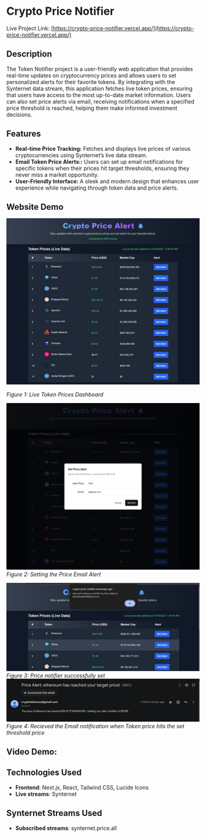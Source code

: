 # Crypto Price Notifier

Live Project Link: [https://crypto-price-notifier.vercel.app/](https://crypto-price-notifier.vercel.app/)

## Description

The Token Notifier project is a user-friendly web application that provides real-time updates on cryptocurrency prices and allows users to set personalized alerts for their favorite tokens. By integrating with the Synternet data stream, this application fetches live token prices, ensuring that users have access to the most up-to-date market information. Users can also set price alerts via email, receiving notifications when a specified price threshold is reached, helping them make informed investment decisions.


## Features
- **Real-time Price Tracking:** Fetches and displays live prices of various cryptocurrencies using Synternet’s live data stream.
- **Email Token Price Alerts::** Users can set up email notifications for specific tokens when their prices hit target thresholds, ensuring they never miss a market opportunity.
- **User-Friendly Interface:** A sleek and modern design that enhances user experience while navigating through token data and price alerts.

## Website Demo

![Mission Dashboard](https://github.com/akshaydhayal/crypto-price-notifier/blob/main/Create-Next-App%20(3).png)

*Figure 1: Live Token Prices Dashboard*


![Mission Dashboard](https://github.com/akshaydhayal/crypto-price-notifier/blob/main/Create-Next-App%20(4).png)
*Figure 2: Setting the Price Email Alert*

![Mission Dashboard](https://github.com/akshaydhayal/crypto-price-notifier/blob/main/alert1.png)
*Figure 3: Price notifier successfully set*
![Mission Dashboard](https://github.com/akshaydhayal/crypto-price-notifier/blob/main/alertResponse.png)
*Figure 4: Recieved the Email notification when Token price hits the set threshold price*



## Video Demo:


## Technologies Used

- **Frontend**: Next.js, React,  Tailwind CSS, Lucide Icons
- **Live streams**: Synternet
  
## Synternet Streams Used
- **Subscribed streams**: synternet.price.all
